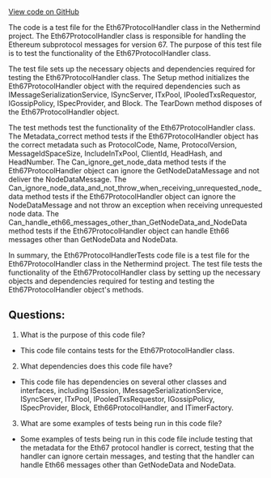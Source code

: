 [View code on GitHub](https://github.com/NethermindEth/nethermind/src/Nethermind/Nethermind.Network.Test/P2P/Subprotocols/Eth/V67/Eth67ProtocolHandlerTests.cs)

The code is a test file for the Eth67ProtocolHandler class in the Nethermind project. The Eth67ProtocolHandler class is responsible for handling the Ethereum subprotocol messages for version 67. The purpose of this test file is to test the functionality of the Eth67ProtocolHandler class.

The test file sets up the necessary objects and dependencies required for testing the Eth67ProtocolHandler class. The Setup method initializes the Eth67ProtocolHandler object with the required dependencies such as IMessageSerializationService, ISyncServer, ITxPool, IPooledTxsRequestor, IGossipPolicy, ISpecProvider, and Block. The TearDown method disposes of the Eth67ProtocolHandler object.

The test methods test the functionality of the Eth67ProtocolHandler class. The Metadata_correct method tests if the Eth67ProtocolHandler object has the correct metadata such as ProtocolCode, Name, ProtocolVersion, MessageIdSpaceSize, IncludeInTxPool, ClientId, HeadHash, and HeadNumber. The Can_ignore_get_node_data method tests if the Eth67ProtocolHandler object can ignore the GetNodeDataMessage and not deliver the NodeDataMessage. The Can_ignore_node_data_and_not_throw_when_receiving_unrequested_node_data method tests if the Eth67ProtocolHandler object can ignore the NodeDataMessage and not throw an exception when receiving unrequested node data. The Can_handle_eth66_messages_other_than_GetNodeData_and_NodeData method tests if the Eth67ProtocolHandler object can handle Eth66 messages other than GetNodeData and NodeData.

In summary, the Eth67ProtocolHandlerTests code file is a test file for the Eth67ProtocolHandler class in the Nethermind project. The test file tests the functionality of the Eth67ProtocolHandler class by setting up the necessary objects and dependencies required for testing and testing the Eth67ProtocolHandler object's methods.
## Questions: 
 1. What is the purpose of this code file?
- This code file contains tests for the Eth67ProtocolHandler class.

2. What dependencies does this code file have?
- This code file has dependencies on several other classes and interfaces, including ISession, IMessageSerializationService, ISyncServer, ITxPool, IPooledTxsRequestor, IGossipPolicy, ISpecProvider, Block, Eth66ProtocolHandler, and ITimerFactory.

3. What are some examples of tests being run in this code file?
- Some examples of tests being run in this code file include testing that the metadata for the Eth67 protocol handler is correct, testing that the handler can ignore certain messages, and testing that the handler can handle Eth66 messages other than GetNodeData and NodeData.